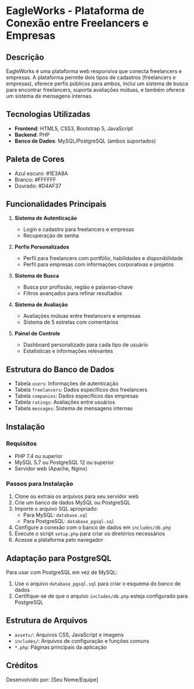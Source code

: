 # EagleWorks - Plataforma de Conexão entre Freelancers e Empresas

## Descrição
EagleWorks é uma plataforma web responsiva que conecta freelancers e empresas. A plataforma permite dois tipos de cadastros (freelancers e empresas), oferece perfis públicos para ambos, inclui um sistema de busca para encontrar freelancers, suporta avaliações mútuas, e também oferece um sistema de mensagens internas.

## Tecnologias Utilizadas
- **Frontend**: HTML5, CSS3, Bootstrap 5, JavaScript
- **Backend**: PHP
- **Banco de Dados**: MySQL/PostgreSQL (ambos suportados)

## Paleta de Cores
- Azul escuro: #1E3A8A
- Branco: #FFFFFF
- Dourado: #D4AF37

## Funcionalidades Principais
1. **Sistema de Autenticação**
   - Login e cadastro para freelancers e empresas
   - Recuperação de senha

2. **Perfis Personalizados**
   - Perfil para freelancers com portfólio, habilidades e disponibilidade
   - Perfil para empresas com informações corporativas e projetos

3. **Sistema de Busca**
   - Busca por profissão, região e palavras-chave
   - Filtros avançados para refinar resultados

4. **Sistema de Avaliação**
   - Avaliações mútuas entre freelancers e empresas
   - Sistema de 5 estrelas com comentários

5. **Painel de Controle**
   - Dashboard personalizado para cada tipo de usuário
   - Estatísticas e informações relevantes

## Estrutura do Banco de Dados
- Tabela `users`: Informações de autenticação
- Tabela `freelancers`: Dados específicos dos freelancers
- Tabela `companies`: Dados específicos das empresas
- Tabela `ratings`: Avaliações entre usuários
- Tabela `messages`: Sistema de mensagens internas

## Instalação

### Requisitos
- PHP 7.4 ou superior
- MySQL 5.7 ou PostgreSQL 12 ou superior
- Servidor web (Apache, Nginx)

### Passos para Instalação
1. Clone ou extraia os arquivos para seu servidor web
2. Crie um banco de dados MySQL ou PostgreSQL
3. Importe o arquivo SQL apropriado:
   - Para MySQL: `database.sql`
   - Para PostgreSQL: `database_pgsql.sql`
4. Configure a conexão com o banco de dados em `includes/db.php`
5. Execute o script `setup.php` para criar os diretórios necessários
6. Acesse a plataforma pelo navegador

## Adaptação para PostgreSQL
Para usar com PostgreSQL em vez de MySQL:
1. Use o arquivo `database_pgsql.sql` para criar o esquema do banco de dados
2. Certifique-se de que o arquivo `includes/db.php` esteja configurado para PostgreSQL

## Estrutura de Arquivos
- `assets/`: Arquivos CSS, JavaScript e imagens
- `includes/`: Arquivos de configuração e funções comuns
- `*.php`: Páginas principais da aplicação

## Créditos
Desenvolvido por: [Seu Nome/Equipe]